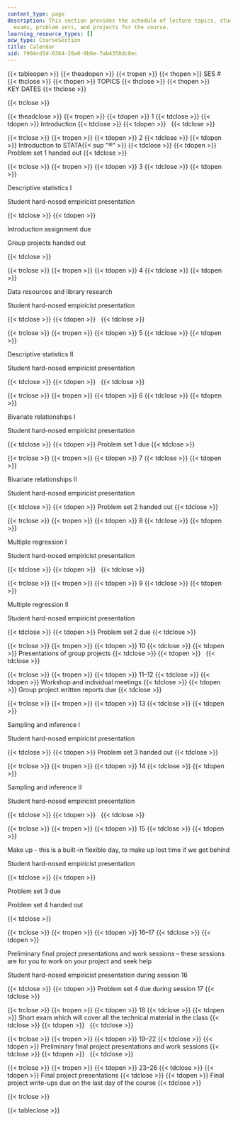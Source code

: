 ```yaml
---
content_type: page
description: This section provides the schedule of lecture topics, student presentations,
  exams, problem sets, and projects for the course.
learning_resource_types: []
ocw_type: CourseSection
title: Calendar
uid: f904cd1d-6364-28a0-9b6e-7ab4358dc8ec
---
```


{{< tableopen >}}
{{< theadopen >}}
{{< tropen >}}
{{< thopen >}}
SES #
{{< thclose >}}
{{< thopen >}}
TOPICS
{{< thclose >}}
{{< thopen >}}
KEY DATES
{{< thclose >}}

{{< trclose >}}

{{< theadclose >}}
{{< tropen >}}
{{< tdopen >}}
1
{{< tdclose >}}
{{< tdopen >}}
Introduction
{{< tdclose >}}
{{< tdopen >}}
 
{{< tdclose >}}

{{< trclose >}}
{{< tropen >}}
{{< tdopen >}}
2
{{< tdclose >}}
{{< tdopen >}}
Introduction to STATA{{< sup "®" >}}
{{< tdclose >}}
{{< tdopen >}}
Problem set 1 handed out
{{< tdclose >}}

{{< trclose >}}
{{< tropen >}}
{{< tdopen >}}
3
{{< tdclose >}}
{{< tdopen >}}


Descriptive statistics I

Student hard-nosed empiricist presentation


{{< tdclose >}}
{{< tdopen >}}


Introduction assignment due

Group projects handed out


{{< tdclose >}}

{{< trclose >}}
{{< tropen >}}
{{< tdopen >}}
4
{{< tdclose >}}
{{< tdopen >}}


Data resources and library research

Student hard-nosed empiricist presentation


{{< tdclose >}}
{{< tdopen >}}
 
{{< tdclose >}}

{{< trclose >}}
{{< tropen >}}
{{< tdopen >}}
5
{{< tdclose >}}
{{< tdopen >}}


Descriptive statistics II

Student hard-nosed empiricist presentation


{{< tdclose >}}
{{< tdopen >}}
 
{{< tdclose >}}

{{< trclose >}}
{{< tropen >}}
{{< tdopen >}}
6
{{< tdclose >}}
{{< tdopen >}}


Bivariate relationships I

Student hard-nosed empiricist presentation


{{< tdclose >}}
{{< tdopen >}}
Problem set 1 due
{{< tdclose >}}

{{< trclose >}}
{{< tropen >}}
{{< tdopen >}}
7
{{< tdclose >}}
{{< tdopen >}}


Bivariate relationships II

Student hard-nosed empiricist presentation


{{< tdclose >}}
{{< tdopen >}}
Problem set 2 handed out
{{< tdclose >}}

{{< trclose >}}
{{< tropen >}}
{{< tdopen >}}
8
{{< tdclose >}}
{{< tdopen >}}


Multiple regression I

Student hard-nosed empiricist presentation


{{< tdclose >}}
{{< tdopen >}}
 
{{< tdclose >}}

{{< trclose >}}
{{< tropen >}}
{{< tdopen >}}
9
{{< tdclose >}}
{{< tdopen >}}


Multiple regression II

Student hard-nosed empiricist presentation


{{< tdclose >}}
{{< tdopen >}}
Problem set 2 due
{{< tdclose >}}

{{< trclose >}}
{{< tropen >}}
{{< tdopen >}}
10
{{< tdclose >}}
{{< tdopen >}}
Presentations of group projects
{{< tdclose >}}
{{< tdopen >}}
 
{{< tdclose >}}

{{< trclose >}}
{{< tropen >}}
{{< tdopen >}}
11–12
{{< tdclose >}}
{{< tdopen >}}
Workshop and individual meetings
{{< tdclose >}}
{{< tdopen >}}
Group project written reports due
{{< tdclose >}}

{{< trclose >}}
{{< tropen >}}
{{< tdopen >}}
13
{{< tdclose >}}
{{< tdopen >}}


Sampling and inference I

Student hard-nosed empiricist presentation


{{< tdclose >}}
{{< tdopen >}}
Problem set 3 handed out
{{< tdclose >}}

{{< trclose >}}
{{< tropen >}}
{{< tdopen >}}
14
{{< tdclose >}}
{{< tdopen >}}


Sampling and inference II

Student hard-nosed empiricist presentation


{{< tdclose >}}
{{< tdopen >}}
 
{{< tdclose >}}

{{< trclose >}}
{{< tropen >}}
{{< tdopen >}}
15
{{< tdclose >}}
{{< tdopen >}}


Make up - this is a built-in flexible day, to make up lost time if we get behind

Student hard-nosed empiricist presentation


{{< tdclose >}}
{{< tdopen >}}


Problem set 3 due

Problem set 4 handed out


{{< tdclose >}}

{{< trclose >}}
{{< tropen >}}
{{< tdopen >}}
16–17
{{< tdclose >}}
{{< tdopen >}}


Preliminary final project presentations and work sessions – these sessions are for you to work on your project and seek help

Student hard-nosed empiricist presentation during session 16


{{< tdclose >}}
{{< tdopen >}}
Problem set 4 due during session 17
{{< tdclose >}}

{{< trclose >}}
{{< tropen >}}
{{< tdopen >}}
18
{{< tdclose >}}
{{< tdopen >}}
Short exam which will cover all the technical material in the class
{{< tdclose >}}
{{< tdopen >}}
 
{{< tdclose >}}

{{< trclose >}}
{{< tropen >}}
{{< tdopen >}}
19–22
{{< tdclose >}}
{{< tdopen >}}
Preliminary final project presentations and work sessions
{{< tdclose >}}
{{< tdopen >}}
 
{{< tdclose >}}

{{< trclose >}}
{{< tropen >}}
{{< tdopen >}}
23–26
{{< tdclose >}}
{{< tdopen >}}
Final project presentations
{{< tdclose >}}
{{< tdopen >}}
Final project write-ups due on the last day of the course
{{< tdclose >}}

{{< trclose >}}

{{< tableclose >}}